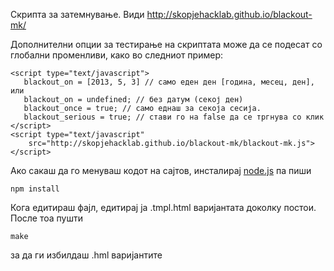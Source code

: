 Скрипта за затемнување. Види http://skopjehacklab.github.io/blackout-mk/

Дополнителни опции за тестирање на скриптата може да се подесат со глобални променливи, како во следниот пример:

    <script type="text/javascript">
       blackout_on = [2013, 5, 3] // само еден ден [година, месец, ден], или
       blackout_on = undefined; // без датум (секој ден)
       blackout_once = true; // само еднаш за секоја сесија.
       blackout_serious = true; // стави го на false да се тргнува со клик
    </script>
    <script type="text/javascript"
        src="http://skopjehacklab.github.io/blackout-mk/blackout-mk.js">
    </script>

Ако сакаш да го менуваш кодот на сајтов, инсталирај [node.js](http://nodejs.org) па пиши

    npm install

Кога едитираш фајл, едитирај ја .tmpl.html варијантата доколку постои. После тоа пушти

    make

за да ги избилдаш .hml варијантите
